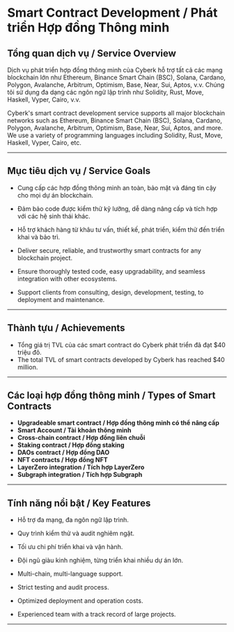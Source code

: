 # Smart Contract Development / Phát triển Hợp đồng Thông minh

## Tổng quan dịch vụ / Service Overview

Dịch vụ phát triển hợp đồng thông minh của Cyberk hỗ trợ tất cả các mạng blockchain lớn như Ethereum, Binance Smart Chain (BSC), Solana, Cardano, Polygon, Avalanche, Arbitrum, Optimism, Base, Near, Sui, Aptos, v.v. Chúng tôi sử dụng đa dạng các ngôn ngữ lập trình như Solidity, Rust, Move, Haskell, Vyper, Cairo, v.v.

Cyberk's smart contract development service supports all major blockchain networks such as Ethereum, Binance Smart Chain (BSC), Solana, Cardano, Polygon, Avalanche, Arbitrum, Optimism, Base, Near, Sui, Aptos, and more. We use a variety of programming languages including Solidity, Rust, Move, Haskell, Vyper, Cairo, etc.

---

## Mục tiêu dịch vụ / Service Goals

- Cung cấp các hợp đồng thông minh an toàn, bảo mật và đáng tin cậy cho mọi dự án blockchain.
- Đảm bảo code được kiểm thử kỹ lưỡng, dễ dàng nâng cấp và tích hợp với các hệ sinh thái khác.
- Hỗ trợ khách hàng từ khâu tư vấn, thiết kế, phát triển, kiểm thử đến triển khai và bảo trì.

- Deliver secure, reliable, and trustworthy smart contracts for any blockchain project.
- Ensure thoroughly tested code, easy upgradability, and seamless integration with other ecosystems.
- Support clients from consulting, design, development, testing, to deployment and maintenance.

---

## Thành tựu / Achievements

- Tổng giá trị TVL của các smart contract do Cyberk phát triển đã đạt $40 triệu đô.
- The total TVL of smart contracts developed by Cyberk has reached $40 million.

---

## Các loại hợp đồng thông minh / Types of Smart Contracts

- **Upgradeable smart contract / Hợp đồng thông minh có thể nâng cấp**
- **Smart Account / Tài khoản thông minh**
- **Cross-chain contract / Hợp đồng liên chuỗi**
- **Staking contract / Hợp đồng staking**
- **DAOs contract / Hợp đồng DAO**
- **NFT contracts / Hợp đồng NFT**
- **LayerZero integration / Tích hợp LayerZero**
- **Subgraph integration / Tích hợp Subgraph**

---

## Tính năng nổi bật / Key Features

- Hỗ trợ đa mạng, đa ngôn ngữ lập trình.
- Quy trình kiểm thử và audit nghiêm ngặt.
- Tối ưu chi phí triển khai và vận hành.
- Đội ngũ giàu kinh nghiệm, từng triển khai nhiều dự án lớn.

- Multi-chain, multi-language support.
- Strict testing and audit process.
- Optimized deployment and operation costs.
- Experienced team with a track record of large projects.

--- 